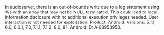 In audioserver, there is an out-of-bounds write due to a log statement using %s with an array that may not be NULL terminated. This could lead to local information disclosure with no additional execution privileges needed. User interaction is not needed for exploitation. Product: Android. Versions: 5.1.1, 6.0, 6.0.1, 7.0, 7.1.1, 7.1.2, 8.0, 8.1. Android ID: A-68953950.